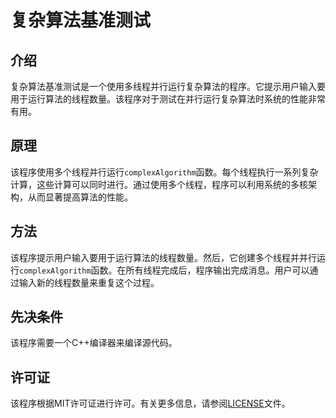 # 复杂算法基准测试

## 介绍

复杂算法基准测试是一个使用多线程并行运行复杂算法的程序。它提示用户输入要用于运行算法的线程数量。该程序对于测试在并行运行复杂算法时系统的性能非常有用。

## 原理

该程序使用多个线程并行运行`complexAlgorithm`函数。每个线程执行一系列复杂计算，这些计算可以同时进行。通过使用多个线程，程序可以利用系统的多核架构，从而显著提高算法的性能。

## 方法

该程序提示用户输入要用于运行算法的线程数量。然后，它创建多个线程并并行运行`complexAlgorithm`函数。在所有线程完成后，程序输出完成消息。用户可以通过输入新的线程数量来重复这个过程。

## 先决条件

该程序需要一个C++编译器来编译源代码。

## 许可证

该程序根据MIT许可证进行许可。有关更多信息，请参阅[LICENSE](LICENSE)文件。